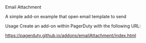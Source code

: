 Email Attachment

A simple add-on example that open email template to send

Usage
Create an add-on within PagerDuty with the following URL:

https://pagerduty.github.io/addons/emailAttachment/index.html
